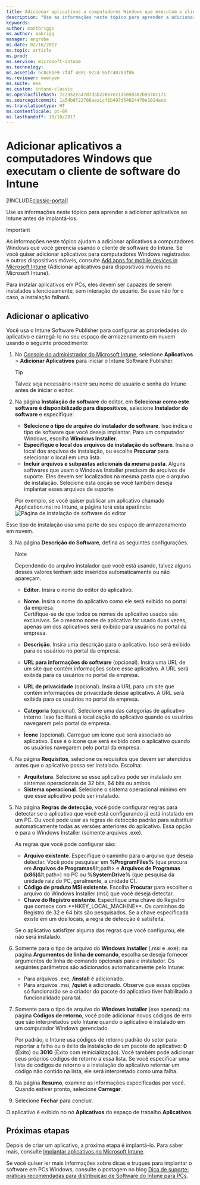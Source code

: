 ```yaml
---
title: Adicionar aplicativos a computadores Windows que executam o cliente de software do Intune
description: "Use as informações neste tópico para aprender a adicionar aplicativos para computadores Windows ao Intune antes de implantá-los."
keywords: 
author: mattbriggs
ms.author: mabrigg
manager: angrobe
ms.date: 02/16/2017
ms.topic: article
ms.prod: 
ms.service: microsoft-intune
ms.technology: 
ms.assetid: bc8c8be9-7f4f-4891-9224-55fc40703f0b
ms.reviewer: owenyen
ms.suite: ems
ms.custom: intune-classic
ms.openlocfilehash: 7c2352ea47d7dab22867e213169d382b9330c171
ms.sourcegitcommit: 1a54bdf22786aea1cf1b497d54024470e1024aeb
ms.translationtype: HT
ms.contentlocale: pt-BR
ms.lasthandoff: 10/10/2017
---
```

# <a name="add-apps-for-windows-pcs-that-run-the-intune-software-client"></a>Adicionar aplicativos a computadores Windows que executam o cliente de software do Intune

[!INCLUDE[classic-portal](../includes/classic-portal.md)]

Use as informações neste tópico para aprender a adicionar aplicativos ao Intune antes de implantá-los.

> [!IMPORTANT]
> As informações neste tópico ajudam a adicionar aplicativos a computadores Windows que você gerencia usando o cliente de software do Intune. Se você quiser adicionar aplicativos para computadores Windows registrados e outros dispositivos móveis, consulte [Add apps for mobile devices in Microsoft Intune](add-apps-for-mobile-devices-in-microsoft-intune.md) (Adicionar aplicativos para dispositivos móveis no Microsoft Intune).

Para instalar aplicativos em PCs, eles devem ser capazes de serem instalados silenciosamente, sem interação do usuário. Se esse não for o caso, a instalação falhará.


## <a name="add-the-app"></a>Adicionar o aplicativo
Você usa o Intune Software Publisher para configurar as propriedades do aplicativo e carregá-lo no seu espaço de armazenamento em nuvem usando o seguinte procedimento:

1.  No [Console do administrador do Microsoft Intune](https://manage.microsoft.com), selecione **Aplicativos** &gt; **Adicionar Aplicativos** para iniciar o Intune Software Publisher.

    > [!TIP]
    > Talvez seja necessário inserir seu nome de usuário e senha do Intune antes de iniciar o editor.

2.  Na página **Instalação de software** do editor, em **Selecionar como este software é disponibilizado para dispositivos**, selecione **Instalador do software** e especifique:

    - **Selecione o tipo de arquivo do instalador do software**. Isso indica o tipo de software que você deseja implantar. Para um computador Windows, escolha **Windows Installer**.
    - **Especifique o local dos arquivos de instalação do software**. Insira o local dos arquivos de instalação, ou escolha **Procurar** para selecionar o local em uma lista.
    - **Incluir arquivos e subpastas adicionais da mesma pasta**. Alguns softwares que usam o Windows Installer precisam de arquivos de suporte. Eles devem ser localizados na mesma pasta que o arquivo de instalação. Selecione esta opção se você também deseja implantar esses arquivos de suporte.

    Por exemplo, se você quiser publicar um aplicativo chamado Application.msi no Intune, a página terá esta aparência: ![Página de instalação de software do editor](./media/publisher-for-pc.png)

   Esse tipo de instalação usa uma parte do seu espaço de armazenamento em nuvem.

3.  Na página **Descrição do Software**, defina as seguintes configurações.

    > [!NOTE]
    > Dependendo do arquivo instalador que você está usando, talvez alguns desses valores tenham sido inseridos automaticamente ou não apareçam.

    - **Editor**. Insira o nome do editor do aplicativo.
    - **Nome**. Insira o nome do aplicativo como ele será exibido no portal da empresa.<br />Certifique-se de que todos os nomes de aplicativo usados são exclusivos. Se o mesmo nome de aplicativo for usado duas vezes, apenas um dos aplicativos será exibido para usuários no portal da empresa.
    - **Descrição**. Insira uma descrição para o aplicativo. Isso será exibido para os usuários no portal da empresa.
    - **URL para informações do software** (opcional). Insira uma URL de um site que contém informações sobre esse aplicativo. A URL será exibida para os usuários no portal da empresa.
    - **URL de privacidade** (opcional). Insira a URL para um site que contém informações de privacidade desse aplicativo. A URL será exibida para os usuários no portal da empresa.
    - **Categoria** (opcional). Selecione uma das categorias de aplicativo interno. Isso facilitará a localização do aplicativo quando os usuários navegarem pelo portal da empresa.

    - **Ícone** (opcional). Carregue um ícone que será associado ao aplicativo. Esse é o ícone que será exibido com o aplicativo quando os usuários navegarem pelo portal da empresa.

4.  Na página **Requisitos**, selecione os requisitos que devem ser atendidos antes que o aplicativo possa ser instalado. Escolha:

    - **Arquitetura**. Selecione se esse aplicativo pode ser instalado em sistemas operacionais de 32 bits, 64 bits ou ambos.
    - **Sistema operacional**. Selecione o sistema operacional mínimo em que esse aplicativo pode ser instalado.

5.  Na página **Regras de detecção**, você pode configurar regras para detectar se o aplicativo que você está configurando já está instalado em um PC. Ou você pode usar as regras de detecção padrão para substituir automaticamente todas as versões anteriores do aplicativo. Essa opção é para o Windows Installer (somente arquivos .exe).

    As regras que você pode configurar são:
    - **Arquivo existente**. Especifique o caminho para o arquivo que deseja detectar. Você pode pesquisar em **%ProgramFiles%** (que procura em **Arquivos de Programas**\&lt;path&gt; e **Arquivos de Programas (x86)**\&lt;path&gt;) no PC ou **%SystemDrive%** (que pesquisa da unidade raiz do PC, geralmente, a unidade C).
    - **Código de produto MSI existente**. Escolha **Procurar** para escolher o arquivo do Windows Installer (msi) que você deseja detectar.
    - **Chave do Registro existente**. Especifique uma chave do Registro que comece com **HKEY_LOCAL_MACHINE\**. Os caminhos do Registro de 32 e 64 bits são pesquisados. Se a chave especificada existe em um dos locais, a regra de detecção é satisfeita.

    Se o aplicativo satisfizer alguma das regras que você configurou, ele não será instalado.

6.  Somente para o tipo de arquivo do **Windows Installer** (.msi e .exe): na página **Argumentos de linha de comando**, escolha se deseja fornecer argumentos de linha de comando opcionais para o instalador.
    Os seguintes parâmetros são adicionados automaticamente pelo Intune:
    - Para arquivos .exe, **/install** é adicionado.
    - Para arquivos .msi, **/quiet** é adicionado.
    Observe que essas opções só funcionarão se o criador do pacote do aplicativo tiver habilitado a funcionalidade para tal.

7.  Somente para o tipo de arquivo do **Windows Installer** (exe apenas): na página **Códigos de retorno**, você pode adicionar novos códigos de erro que são interpretados pelo Intune quando o aplicativo é instalado em um computador Windows gerenciado.

    Por padrão, o Intune usa códigos de retorno padrão do setor para reportar a falha ou o êxito da instalação de um pacote do aplicativo: **0** (Êxito) ou **3010** (Êxito com reinicialização). Você também pode adicionar seus próprios códigos de retorno a essa lista. Se você especificar uma lista de códigos de retorno e a instalação do aplicativo retornar um código não contido na lista, ele será interpretado como uma falha.

8.  Na página **Resumo**, examine as informações especificadas por você. Quando estiver pronto, selecione **Carregar**.

9. Selecione **Fechar** para concluir.

O aplicativo é exibido no nó **Aplicativos** do espaço de trabalho **Aplicativos**.

## <a name="next-steps"></a>Próximas etapas

Depois de criar um aplicativo, a próxima etapa é implantá-lo. Para saber mais, consulte [Implantar aplicativos no Microsoft Intune](deploy-apps.md).

Se você quiser ler mais informações sobre dicas e truques para implantar o software em PCs Windows, consulte o postagem no blog [Dica de suporte: práticas recomendadas para distribuição de Software do Intune para PCs](https://blogs.technet.microsoft.com/intunesupport/2016/06/13/support-tip-best-practices-for-intune-software-distribution-to-pcs/).
